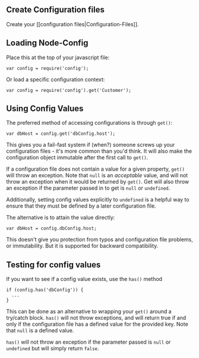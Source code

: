 ## Create Configuration files

Create your [[configuration files|Configuration-Files]].

## Loading Node-Config

Place this at the top of your javascript file:
```
var config = require('config');
```

Or load a specific configuration context:
```
var config = require('config').get('Customer');
```

## Using Config Values

The preferred method of accessing configurations is through ```get()```:
```
var dbHost = config.get('dbConfig.host');
```
This gives you a fail-fast system if (when?) someone screws up your configuration files - it's more common than you'd think. It will also make the configuration object immutable after the first call to `get()`.

If a configuration file does not contain a value for a given property, ```get()``` will throw an exception. Note that ```null``` is an _acceptable_ value, and will not throw an exception when it would be returned by ```get()```. Get will also throw an exception if the parameter passed in to get is ```null``` or ```undefined```.

Additionally, setting config values explicitly to ```undefined``` is a helpful way to ensure that they must be defined by a later configuration file.

The alternative is to attain the value directly:
```
var dbHost = config.dbConfig.host;
```
This doesn't give you protection from typos and configuration file problems, or immutability. But it is supported for backward compatibility.

## Testing for config values

If you want to see if a config value exists, use the ```has()``` method
```
if (config.has('dbConfig')) {
  ...
}
```
This can be done as an alternative to wrapping your ```get()``` around a try/catch block. ```has()``` will not throw exceptions, and will return true if and only if the configuration file has a defined value for the provided key. Note that ```null``` is a defined value.

```has()``` will not throw an exception if the parameter passed is ```null``` or ```undefined``` but will simply return ```false```.


